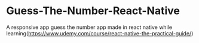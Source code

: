 # Guess-The-Number-React-Native
A responsive app guess the  number app made in react native while learning(https://www.udemy.com/course/react-native-the-practical-guide/)
